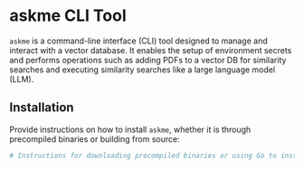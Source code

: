 # askme CLI Tool

`askme` is a command-line interface (CLI) tool designed to manage and interact with a vector database. It enables the setup of environment secrets and performs operations such as adding PDFs to a vector DB for similarity searches and executing similarity searches like a large language model (LLM).

## Installation

Provide instructions on how to install `askme`, whether it is through precompiled binaries or building from source:

```bash
# Instructions for downloading precompiled binaries or using Go to install
```
